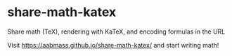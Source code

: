 # share-math-katex
Share math (TeX), rendering with KaTeX, and encoding formulas in the URL

Visit https://aabmass.github.io/share-math-katex/ and start writing math!
